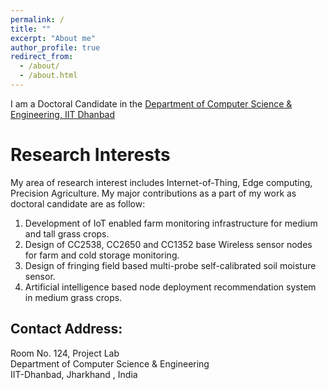 ```yaml
---
permalink: /
title: ""
excerpt: "About me"
author_profile: true
redirect_from: 
  - /about/
  - /about.html
---
```


I am a Doctoral Candidate in the [Department of Computer Science & Engineering, IIT Dhanbad](https://www.iitism.ac.in/index.php/Departments/dept_cse)


# Research Interests
My area of research interest includes Internet-of-Thing, Edge computing,
Precision Agriculture. My major contributions as a part of my work as
doctoral candidate are as follow:
1. Development of IoT enabled farm monitoring infrastructure for medium and tall grass
crops.
2. Design of CC2538, CC2650 and CC1352 base Wireless sensor nodes for farm and cold
storage monitoring.
3. Design of fringing field based multi-probe self-calibrated soil moisture sensor.
4. Artificial intelligence based node deployment recommendation system in medium grass
crops.

 

## Contact Address:
Room No. 124, Project Lab\
Department of Computer Science & Engineering\
IIT-Dhanbad, Jharkhand , India


